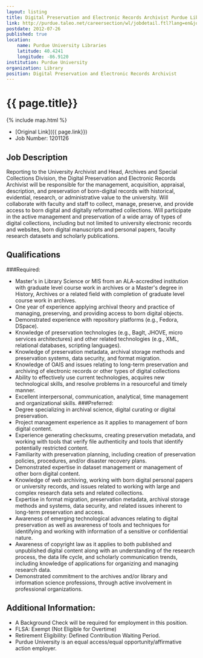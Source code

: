 ```yaml
---
layout: listing
title: Digital Preservation and Electronic Records Archivist Purdue Libraries
link: http://purdue.taleo.net/careersection/wl/jobdetail.ftl?lang=en&job=159100
postdate: 2012-07-26
published: true
location:
    name: Purdue University Libraries
    latitude: 40.4241
    longitude: -86.9120
institution: Purdue University
organization: Library
position: Digital Preservation and Electronic Records Archivist
---
```



# {{ page.title}}

{% include map.html %}



* [Original Link]({{ page.link}})
* Job Number: 1201126

## Job Description
 Reporting to the University Archivist and Head, Archives and Special Collections Division, the Digital Preservation and Electronic Records Archivist will be responsible for the management, acquisition, appraisal, description, and preservation of born-digital records with historical, evidential, research, or administrative value to the university. Will collaborate with faculty and staff to collect, manage, preserve, and provide access to born digital and digitally reformatted collections. Will participate in the active management and preservation of a wide array of types of digital collections, including but not limited to university electronic records and websites, born digital manuscripts and personal papers, faculty research datasets and scholarly publications. 


## Qualifications
 
###Required:
* Master's in Library Science or MIS from an ALA-accredited institution with graduate level course work in archives or a Master's degree in History, Archives or a related field with completion of graduate level course work in archives.
* One year of experience applying archival theory and practice of managing, preserving, and providing access to born digital objects.
* Demonstrated experience with repository platforms (e.g., Fedora, DSpace).
* Knowledge of preservation technologies (e.g., BagIt, JHOVE, micro services architectures) and other related technologies (e.g., XML, relational databases, scripting languages).
* Knowledge of preservation metadata, archival storage methods and preservation systems, data security, and format migration.
* Knowledge of OAIS and issues relating to long-term preservation and archiving of electronic records or other types of digital collections
* Ability to effectively use current technologies, acquires new technological skills, and resolve problems in a resourceful and timely manner.
* Excellent interpersonal, communication, analytical, time management and organizational skills.
###Preferred:
* Degree specializing in archival science, digital curating or digital preservation.
* Project management experience as it applies to management of born digital content.
* Experience generating checksums, creating preservation metadata, and working with tools that verify file authenticity and tools that identify potentially restricted content.
* Familiarity with preservation planning, including creation of preservation policies, procedures, and/or disaster recovery plans.
* Demonstrated expertise in dataset management or management of other born digital content.
* Knowledge of web archiving, working with born digital personal papers or university records, and issues related to working with large and complex research data sets and related collections.
*  Expertise in format migration, preservation metadata, archival storage methods and systems, data security, and related issues inherent to long-term preservation and access.
*  Awareness of emerging technological advances relating to digital preservation as well as awareness of tools and techniques for identifying and working with information of a sensitive or confidential nature.
* Awareness of copyright law as it applies to both published and unpublished digital content along with an understanding of the research process, the data life cycle, and scholarly communication trends, including knowledge of applications for organizing and managing research data.
* Demonstrated commitment to the archives and/or library and information science professions, through active involvement in professional organizations.
## Additional Information:
*  A Background Check will be required for employment in this position.
* FLSA: Exempt (Not Eligible for Overtime)
* Retirement Eligibility:  Defined Contribution Waiting Period.
* Purdue University is an equal access/equal opportunity/affirmative action employer.